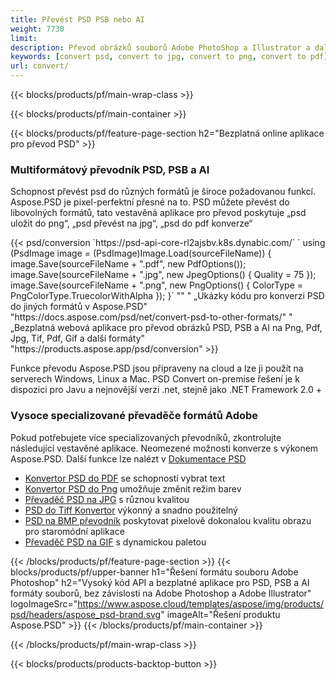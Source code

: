 ```yaml
---
title: Převést PSD PSB nebo AI
weight: 7730
limit: 
description: Převod obrázků souborů Adobe PhotoShop a Illustrator a další formáty
keywords: [convert psd, convert to jpg, convert to png, convert to pdf]
url: convert/
---
```


{{< blocks/products/pf/main-wrap-class >}}

{{< blocks/products/pf/main-container >}}

{{< blocks/products/pf/feature-page-section h2="Bezplatná online aplikace pro převod PSD" >}}
<h3 class="headingpdleft">Multiformátový převodník PSD, PSB a AI</h3>
<p>Schopnost převést psd do různých formátů je široce požadovanou funkcí. Aspose.PSD je pixel-perfektní přesné na to. PSD můžete převést do libovolných formátů, tato vestavěná aplikace pro převod poskytuje „psd uložit do png“, „psd převést na jpg“, „psd do pdf konverze“</p>
{{< psd/conversion `https://psd-api-core-rl2ajsbv.k8s.dynabic.com/` 
`    using (PsdImage image = (PsdImage)Image.Load(sourceFileName))
    {
        image.Save(sourceFileName + ".pdf", new PdfOptions());
        image.Save(sourceFileName + ".jpg",  new JpegOptions() { Quality = 75 });
        image.Save(sourceFileName + ".png",  new PngOptions() {  ColorType = PngColorType.TruecolorWithAlpha });
    }` 
"" "
„Ukázky kódu pro konverzi PSD do jiných formátů v Aspose.PSD"  "https://docs.aspose.com/psd/net/convert-psd-to-other-formats/" "
„Bezplatná webová aplikace pro převod obrázků PSD, PSB a AI na Png, Pdf, Jpg, Tif, Pdf, Gif a další formáty" "https://products.aspose.app/psd/conversion" >}}
<br />
<p>Funkce převodu Aspose.PSD jsou připraveny na cloud a lze ji použít na serverech Windows, Linux a Mac. PSD Convert on-premise řešení je k dispozici pro Javu a nejnovější verzi .net, stejně jako .NET Framework 2.0 +</p>

<h3 class="headingpdleft">Vysoce specializované převaděče formátů Adobe</h3>
<p>Pokud potřebujete více specializovaných převodníků, zkontrolujte následující vestavěné aplikace. Neomezené možnosti konverze s výkonem Aspose.PSD. Další funkce lze nalézt v <a href="https://docs.aspose.com/psd/">Dokumentace PSD</a></p>
<ul>
<li><a href="to-pdf">Konvertor PSD do PDF</a> se schopností vybrat text</li>
<li><a href="to-png">Konvertor PSD do Png</a> umožňuje změnit režim barev</li>
<li><a href="to-jpg">Převaděč PSD na JPG</a> s různou kvalitou</li>
<li><a href="to-tiff">PSD do Tiff Konvertor</a> výkonný a snadno použitelný</li>
<li><a href="to-bmp">PSD na BMP převodník</a> poskytovat pixelově dokonalou kvalitu obrazu pro staromódní aplikace</li>
<li><a href="to-gif">Převaděč PSD na GIF</a> s dynamickou paletou</li>
</ul>

{{< /blocks/products/pf/feature-page-section >}}
{{< blocks/products/pf/upper-banner h1="Řešení formátu souboru Adobe Photoshop" h2="Vysoký kód API a bezplatné aplikace pro PSD, PSB a AI formáty souborů, bez závislosti na Adobe Photoshop a Adobe Illustrator" logoImageSrc="https://www.aspose.cloud/templates/aspose/img/products/psd/headers/aspose_psd-brand.svg" imageAlt="Řešení produktu Aspose.PSD" >}}
{{< /blocks/products/pf/main-container >}}


{{< /blocks/products/pf/main-wrap-class >}}

{{< blocks/products/products-backtop-button >}}
